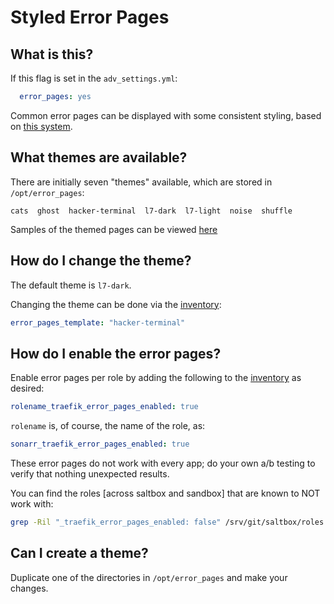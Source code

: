 # Styled Error Pages

## What is this?

If this flag is set in the `adv_settings.yml`:

```yaml
  error_pages: yes
```

Common error pages can be displayed with some consistent styling, based on [this system](https://github.com/tarampampam/error-pages).

## What themes are available?

There are initially seven "themes" available, which are stored in `/opt/error_pages`:

```text
cats  ghost  hacker-terminal  l7-dark  l7-light  noise  shuffle
```

Samples of the themed pages can be viewed [here](https://tarampampam.github.io/error-pages/)

## How do I change the theme?

The default theme is `l7-dark`.

Changing the theme can be done via the [inventory](../saltbox/inventory/index.md):

```yaml
error_pages_template: "hacker-terminal"
```

## How do I enable the error pages?

Enable error pages per role by adding the following to the [inventory](../saltbox/inventory/index.md) as desired:

```yaml
rolename_traefik_error_pages_enabled: true
```

`rolename` is, of course, the name of the role, as:

```yaml
sonarr_traefik_error_pages_enabled: true
```

These error pages do not work with every app; do your own a/b testing to verify that nothing unexpected results.

You can find the roles [across saltbox and sandbox] that are known to NOT work with:

```bash
grep -Ril "_traefik_error_pages_enabled: false" /srv/git/saltbox/roles /opt/sandbox | cut -d/ -f6 | sort -u
```

## Can I create a theme?

Duplicate one of the directories in `/opt/error_pages` and make your changes.
